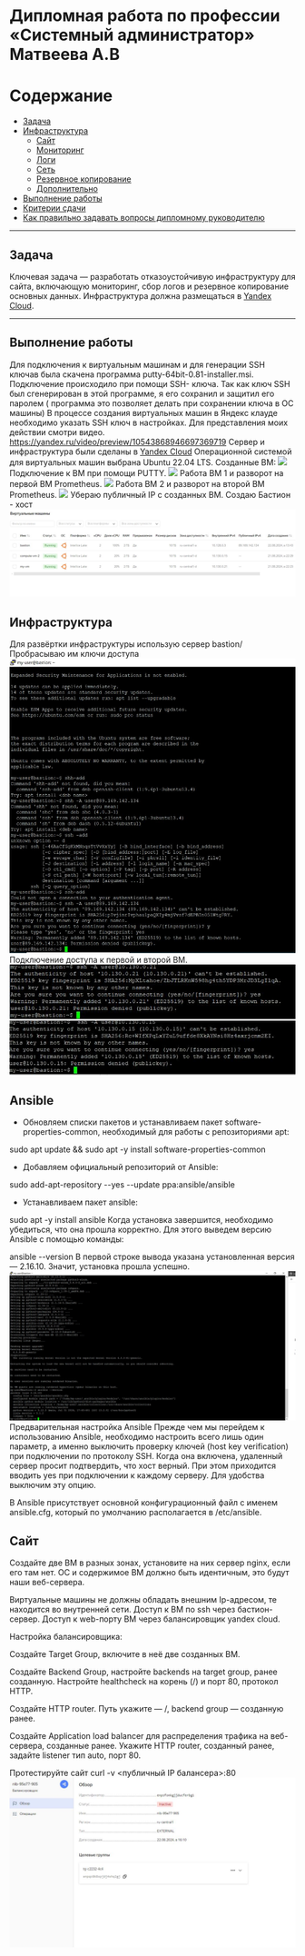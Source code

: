 
#  Дипломная работа по профессии «Системный администратор» Матвеева А.В

Содержание
==========
* [Задача](#Задача)
* [Инфраструктура](#Инфраструктура)
    * [Сайт](#Сайт)
    * [Мониторинг](#Мониторинг)
    * [Логи](#Логи)
    * [Сеть](#Сеть)
    * [Резервное копирование](#Резервное-копирование)
    * [Дополнительно](#Дополнительно)
* [Выполнение работы](#Выполнение-работы)
* [Критерии сдачи](#Критерии-сдачи)
* [Как правильно задавать вопросы дипломному руководителю](#Как-правильно-задавать-вопросы-дипломному-руководителю) 

---------
## Задача
Ключевая задача — разработать отказоустойчивую инфраструктуру для сайта, включающую мониторинг, сбор логов и резервное копирование основных данных. Инфраструктура должна размещаться в [Yandex Cloud](https://cloud.yandex.com/).

---
## Выполнение работы

Для подключения к виртуальным машинам и для генерации SSH ключав была скачена программа putty-64bit-0.81-installer.msi. Подключение происходило при помощи SSH- ключа. Так как ключ SSH был сгенерирован в этой программе, я его сохранил и защитил его паролем ( программа это позволяет делать при сохранении ключа в ОС машины) В процессе создания виртуальных машин в Яндекс клауде необходимо  указать SSH ключ в настройках. Для представления моих действии смотри видео. https://yandex.ru/video/preview/10543868946697369719
Сервер и инфраструктура были сделаны в  [Yandex Cloud](https://cloud.yandex.com/) Операционной системой для виртуальных машин выбрана Ubuntu 22.04 LTS.
Созданные ВМ:
![](./img/ВМ.JPG)
Подключение к ВМ при помощи PUTTY.
![](./img/conect1ВМ.JPG)
Работа ВМ 1 и разворот на первой ВМ Prometheus.
![](./img/prom1ВМ.JPG)
Работа ВМ 2 и разворот на второй ВМ Prometheus.
![](./img/prom2ВМ.JPG)
Убераю публичный IP с созданных ВМ. Создаю Бастион - хост 
![](./img/bastion.JPG)

## Инфраструктура
Для развёртки инфраструктуры использую сервер bastion/
Пробрасываю им ключи доступа
![](./img/keyd1.JPG)
Подключение доступа к первой и второй ВМ.
![](./img/keydvm1.JPG)
![](./img/keydvm2.JPG)
## Ansible
- Обновляем списки пакетов и устанавливаем пакет software-properties-common, необходимый для работы с репозиториями apt:

sudo apt update && sudo apt -y install software-properties-common
- Добавляем официальный репозиторий от Ansible:

sudo add-apt-repository --yes --update ppa:ansible/ansible
- Устанавливаем пакет ansible:

sudo apt -y install ansible
Когда установка завершится, необходимо убедиться, что она прошла корректно. Для этого выведем версию Ansible с помощью команды:

ansible --version
В первой строке вывода указана установленная версия — 2.16.10. Значит, установка прошла успешно.
![](./img/ansible_v.JPG)
Предварительная настройка Ansible
Прежде чем мы перейдем к использованию Ansible, необходимо настроить всего лишь один параметр, а именно выключить проверку ключей (host key verification) при подключении по протоколу SSH. Когда она включена, удаленный сервер просит подтвердить, что хост верный. При этом приходится вводить yes при подключении к каждому серверу. Для удобства выключим эту опцию. 

В Ansible присутствует основной конфигурационный файл с именем ansible.cfg, который по умолчанию располагается в /etc/ansible. 

## Сайт
Создайте две ВМ в разных зонах, установите на них сервер nginx, если его там нет. ОС и содержимое ВМ должно быть идентичным, это будут наши веб-сервера.


Виртуальные машины не должны обладать внешним Ip-адресом, те находится во внутренней сети. Доступ к ВМ по ssh через бастион-сервер. Доступ к web-порту ВМ через балансировщик yandex cloud.

Настройка балансировщика:

Создайте Target Group, включите в неё две созданных ВМ.

Создайте Backend Group, настройте backends на target group, ранее созданную. Настройте healthcheck на корень (/) и порт 80, протокол HTTP.

Создайте HTTP router. Путь укажите — /, backend group — созданную ранее.

Создайте Application load balancer для распределения трафика на веб-сервера, созданные ранее. Укажите HTTP router, созданный ранее, задайте listener тип auto, порт 80.

Протестируйте сайт curl -v <публичный IP балансера>:80
![](./img/balans.JPG)








